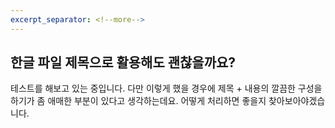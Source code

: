 ```yaml
---
excerpt_separator: <!--more-->
---
```


## 한글 파일 제목으로 활용해도 괜찮을까요?

테스트를 해보고 있는 중입니다.
다만 이렇게 했을 경우에 제목 + 내용의 깔끔한 구성을 하기가 좀 애매한 부분이 있다고 생각하는데요.
어떻게 처리하면 좋을지 찾아보아야겠습니다.